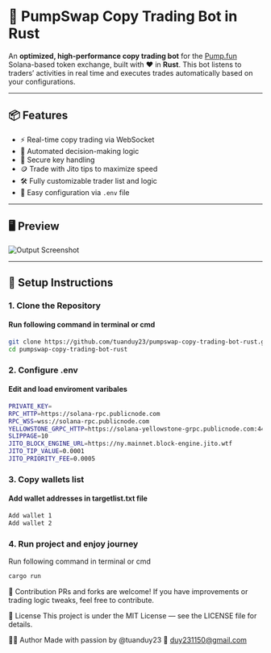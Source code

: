 # 🚀 PumpSwap Copy Trading Bot in Rust

An **optimized, high-performance copy trading bot** for the [Pump.fun](https://pump.fun) Solana-based token exchange, built with ❤️ in **Rust**. This bot listens to traders’ activities in real time and executes trades automatically based on your configurations.

---

## 📦 Features

- ⚡ Real-time copy trading via WebSocket
- 🧠 Automated decision-making logic
- 🔐 Secure key handling
- 🪙 Trade with Jito tips to maximize speed
- 🛠️ Fully customizable trader list and logic
- 📝 Easy configuration via `.env` file

---

## 🖥️ Preview

![Output Screenshot](output.png)

---

## 🔧 Setup Instructions

### 1. Clone the Repository

#### Run following command in terminal or cmd

```bash
git clone https://github.com/tuanduy23/pumpswap-copy-trading-bot-rust.git
cd pumpswap-copy-trading-bot-rust
```

### 2. Configure .env

#### Edit and load enviroment varibales

```bash
PRIVATE_KEY=
RPC_HTTP=https://solana-rpc.publicnode.com
RPC_WSS=wss://solana-rpc.publicnode.com
YELLOWSTONE_GRPC_HTTP=https://solana-yellowstone-grpc.publicnode.com:443
SLIPPAGE=10
JITO_BLOCK_ENGINE_URL=https://ny.mainnet.block-engine.jito.wtf
JITO_TIP_VALUE=0.0001
JITO_PRIORITY_FEE=0.0005
```

### 3. Copy wallets list

#### Add wallet addresses in targetlist.txt file

```bash
Add wallet 1
Add wallet 2
```

### 4. Run project and enjoy journey

Run following command in terminal or cmd

```bash
cargo run
```

🤝 Contribution
PRs and forks are welcome!
If you have improvements or trading logic tweaks, feel free to contribute.

📜 License
This project is under the MIT License — see the LICENSE file for details.

🙋‍♂️ Author
Made with passion by @tuanduy23
📧 duy231150@gmail.com
